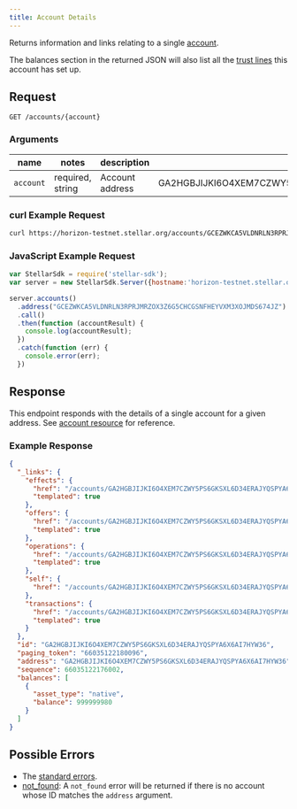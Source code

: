 ```yaml
---
title: Account Details
---
```


Returns information and links relating to a single [account](./resources/account.md).

The balances section in the returned JSON will also list all the [trust lines](https://www.stellar.org/developers/learn/concepts/assets.html) this account has set up. 

## Request

```
GET /accounts/{account}
```

### Arguments

| name | notes | description | example |
| ---- | ----- | ----------- | ------- |
| `account` | required, string | Account address | GA2HGBJIJKI6O4XEM7CZWY5PS6GKSXL6D34ERAJYQSPYA6X6AI7HYW36 |

### curl Example Request

```sh
curl https://horizon-testnet.stellar.org/accounts/GCEZWKCA5VLDNRLN3RPRJMRZOX3Z6G5CHCGSNFHEYVXM3XOJMDS674JZ
```

### JavaScript Example Request

```js
var StellarSdk = require('stellar-sdk');
var server = new StellarSdk.Server({hostname:'horizon-testnet.stellar.org', secure:true, port:443});

server.accounts()
  .address("GCEZWKCA5VLDNRLN3RPRJMRZOX3Z6G5CHCGSNFHEYVXM3XOJMDS674JZ")
  .call()
  .then(function (accountResult) {
    console.log(accountResult);
  })
  .catch(function (err) {
    console.error(err);
  })
```

## Response

This endpoint responds with the details of a single account for a given address. See [account resource](./resources/account.md) for reference.

### Example Response
```json
{
  "_links": {
    "effects": {
      "href": "/accounts/GA2HGBJIJKI6O4XEM7CZWY5PS6GKSXL6D34ERAJYQSPYA6X6AI7HYW36/effects/{?cursor,limit,order}",
      "templated": true
    },
    "offers": {
      "href": "/accounts/GA2HGBJIJKI6O4XEM7CZWY5PS6GKSXL6D34ERAJYQSPYA6X6AI7HYW36/offers/{?cursor,limit,order}",
      "templated": true
    },
    "operations": {
      "href": "/accounts/GA2HGBJIJKI6O4XEM7CZWY5PS6GKSXL6D34ERAJYQSPYA6X6AI7HYW36/operations/{?cursor,limit,order}",
      "templated": true
    },
    "self": {
      "href": "/accounts/GA2HGBJIJKI6O4XEM7CZWY5PS6GKSXL6D34ERAJYQSPYA6X6AI7HYW36"
    },
    "transactions": {
      "href": "/accounts/GA2HGBJIJKI6O4XEM7CZWY5PS6GKSXL6D34ERAJYQSPYA6X6AI7HYW36/transactions/{?cursor,limit,order}",
      "templated": true
    }
  },
  "id": "GA2HGBJIJKI6O4XEM7CZWY5PS6GKSXL6D34ERAJYQSPYA6X6AI7HYW36",
  "paging_token": "66035122180096",
  "address": "GA2HGBJIJKI6O4XEM7CZWY5PS6GKSXL6D34ERAJYQSPYA6X6AI7HYW36",
  "sequence": 66035122176002,
  "balances": [
    {
      "asset_type": "native",
      "balance": 999999980
    }
  ]
}
```

## Possible Errors

- The [standard errors](../learn/errors.md#Standard-Errors).
- [not_found](./errors/not-found.md): A `not_found` error will be returned if there is no account whose ID matches the `address` argument.
